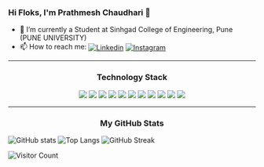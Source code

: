 ### Hi Floks, I'm Prathmesh Chaudhari 👋
- 🌱 I’m currently a Student at Sinhgad College of Engineering, Pune (PUNE UNIVERSITY)
- 📫 How to reach me: 
  <a href="https://www.linkedin.com/in/prathmeshchaudhari05/" target="blank"><img align="center" src="https://img.shields.io/badge/LinkedIn-0077B5?style=for-the-badge&logo=linkedin&logoColor=white" alt="Linkedin"/></a>
  <a href="https://instagram.com/prathmeshChaudhari05" target="blank"><img align="center" src="https://img.shields.io/badge/Instagram-E4405F?style=for-the-badge&logo=instagram&logoColor=white" alt="Instagram"/></a>

<hr>
<h3 align="center">
Technology Stack
</h3>
<p align="center">
<img src="https://img.shields.io/badge/C-00599C?style=for-the-badge&logo=c&logoColor=white"/>
<img src="https://img.shields.io/badge/-java-E34A86?style=for-the-badge&logo=java"/>
<img src="https://img.shields.io/badge/-C++-00599C?style=for-the-badge&logo=c"/>
<img src="https://img.shields.io/badge/-HTML5-E34F26?style=for-the-badge&logo=html5&logoColor=white"/>
<img src="https://img.shields.io/badge/-CSS3-1572B6?style=for-the-badge&logo=css3"/>
<img src="https://img.shields.io/badge/Python-3776AB?style=for-the-badge&logo=python&logoColor=white">
<img src="https://img.shields.io/badge/Flask-000000?style=for-the-badge&logo=flask&logoColor=white">
<img src="https://img.shields.io/badge/Django-092E20?style=for-the-badge&logo=django&logoColor=white">
<img src="https://img.shields.io/badge/-MySQL-black?style=for-the-badge&logo=mysql&logoColor=white"/>
<img src="https://img.shields.io/badge/-Git-black?style=for-the-badge&logo=git&logoColor=white"/>
<img src="https://img.shields.io/badge/-GitHub-black?style=for-the-badge&logo=github&logoColor=white"/>
</p>

<hr>
<h3 align="center">
My GitHub Stats
</h3>

<p align="center">
  
![GitHub stats](https://github-readme-stats.vercel.app/api?username=prathmeshChaudhari05&show_icons=true&theme=radical)
![Top Langs](https://github-readme-stats.vercel.app/api/top-langs/?username=prathmeshChaudhari05&theme=radical&layout=compact)
![GitHub Streak](https://github-readme-streak-stats.herokuapp.com/?user=prathmeshChaudhari05&theme=radical)

</p>

![Visitor Count](https://profile-counter.glitch.me/prathmeshChaudhari05/count.svg)


<!--
Here are some ideas to get you started:

- 🔭 I’m currently working on ...

- 👯 I’m looking to collaborate on ...
- 🤔 I’m looking for help with ...
- 💬 Ask me about ...
- 😄 Pronouns: ...
- ⚡ Fun fact: ...
-->


